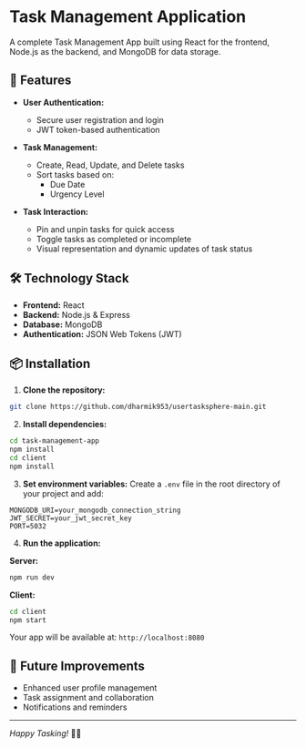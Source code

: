 # Task Management Application

A complete Task Management App built using React for the frontend, Node.js as the backend, and MongoDB for data storage.




## 🚀 Features

- **User Authentication:**
  - Secure user registration and login
  - JWT token-based authentication

- **Task Management:**
  - Create, Read, Update, and Delete tasks
  - Sort tasks based on:
    - Due Date
    - Urgency Level

- **Task Interaction:**
  - Pin and unpin tasks for quick access
  - Toggle tasks as completed or incomplete
  - Visual representation and dynamic updates of task status

## 🛠️ Technology Stack

- **Frontend:** React
- **Backend:** Node.js & Express
- **Database:** MongoDB
- **Authentication:** JSON Web Tokens (JWT)

## 📦 Installation

1. **Clone the repository:**
```bash
git clone https://github.com/dharmik953/usertasksphere-main.git
```

2. **Install dependencies:**
```bash
cd task-management-app
npm install
cd client
npm install
```

3. **Set environment variables:**
Create a `.env` file in the root directory of your project and add:
```env
MONGODB_URI=your_mongodb_connection_string
JWT_SECRET=your_jwt_secret_key
PORT=5032
```

4. **Run the application:**

**Server:**
```bash
npm run dev
```

**Client:**
```bash
cd client
npm start
```

Your app will be available at: `http://localhost:8080`

## 🌱 Future Improvements
- Enhanced user profile management
- Task assignment and collaboration
- Notifications and reminders

---

*Happy Tasking!* 🚀📌

